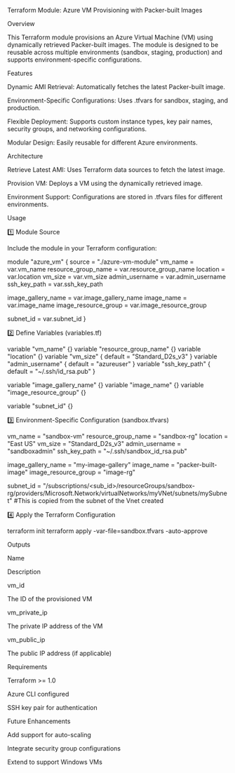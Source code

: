 Terraform Module: Azure VM Provisioning with Packer-built Images

Overview

This Terraform module provisions an Azure Virtual Machine (VM) using dynamically retrieved Packer-built images. The module is designed to be reusable across multiple environments (sandbox, staging, production) and supports environment-specific configurations.

Features

Dynamic AMI Retrieval: Automatically fetches the latest Packer-built image.

Environment-Specific Configurations: Uses .tfvars for sandbox, staging, and production.

Flexible Deployment: Supports custom instance types, key pair names, security groups, and networking configurations.

Modular Design: Easily reusable for different Azure environments.

Architecture

Retrieve Latest AMI: Uses Terraform data sources to fetch the latest image.

Provision VM: Deploys a VM using the dynamically retrieved image.

Environment Support: Configurations are stored in .tfvars files for different environments.

Usage

1️⃣ Module Source

Include the module in your Terraform configuration:

module "azure_vm" {
  source               = "./azure-vm-module"
  vm_name              = var.vm_name
  resource_group_name  = var.resource_group_name
  location             = var.location
  vm_size              = var.vm_size
  admin_username       = var.admin_username
  ssh_key_path         = var.ssh_key_path

  image_gallery_name   = var.image_gallery_name
  image_name           = var.image_name
  image_resource_group = var.image_resource_group

  subnet_id            = var.subnet_id
}

2️⃣ Define Variables (variables.tf)

variable "vm_name" {}
variable "resource_group_name" {}
variable "location" {}
variable "vm_size" { default = "Standard_D2s_v3" }
variable "admin_username" { default = "azureuser" }
variable "ssh_key_path" { default = "~/.ssh/id_rsa.pub" }

variable "image_gallery_name" {}
variable "image_name" {}
variable "image_resource_group" {}

variable "subnet_id" {}

3️⃣ Environment-Specific Configuration (sandbox.tfvars)

vm_name              = "sandbox-vm"
resource_group_name  = "sandbox-rg"
location             = "East US"
vm_size              = "Standard_D2s_v3"
admin_username       = "sandboxadmin"
ssh_key_path         = "~/.ssh/sandbox_id_rsa.pub"

image_gallery_name   = "my-image-gallery"
image_name           = "packer-built-image"
image_resource_group = "image-rg"

subnet_id            = "/subscriptions/<sub_id>/resourceGroups/sandbox-rg/providers/Microsoft.Network/virtualNetworks/myVNet/subnets/mySubnet" #This is copied from the subnet of the Vnet created

4️⃣ Apply the Terraform Configuration

terraform init
terraform apply -var-file=sandbox.tfvars -auto-approve

Outputs

Name

Description

vm_id

The ID of the provisioned VM

vm_private_ip

The private IP address of the VM

vm_public_ip

The public IP address (if applicable)

Requirements

Terraform >= 1.0

Azure CLI configured

SSH key pair for authentication

Future Enhancements

Add support for auto-scaling

Integrate security group configurations

Extend to support Windows VMs
